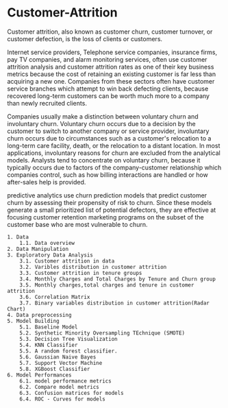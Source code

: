 # Customer-Attrition

Customer attrition, also known as customer churn, customer turnover, or customer defection, is the loss of clients or customers.

Internet service providers, Telephone service companies, insurance firms, pay TV companies, and alarm monitoring services, often use customer attrition analysis and customer attrition rates as one of their key business metrics because the cost of retaining an existing customer is far less than acquiring a new one. Companies from these sectors often have customer service branches which attempt to win back defecting clients, because recovered long-term customers can be worth much more to a company than newly recruited clients.

Companies usually make a distinction between voluntary churn and involuntary churn. Voluntary churn occurs due to a decision by the customer to switch to another company or service provider, involuntary churn occurs due to circumstances such as a customer's relocation to a long-term care facility, death, or the relocation to a distant location. In most applications, involuntary reasons for churn are excluded from the analytical models. Analysts tend to concentrate on voluntary churn, because it typically occurs due to factors of the company-customer relationship which companies control, such as how billing interactions are handled or how after-sales help is provided.

predictive analytics use churn prediction models that predict customer churn by assessing their propensity of risk to churn. Since these models generate a small prioritized list of potential defectors, they are effective at focusing customer retention marketing programs on the subset of the customer base who are most vulnerable to churn.


    1. Data
        1.1. Data overview
    2. Data Manipulation
    3. Exploratory Data Analysis
        3.1. Customer attrition in data
        3.2. Varibles distribution in customer attrition
        3.3. Customer attrition in tenure groups
        3.4. Monthly Charges and Total Charges by Tenure and Churn group
        3.5. Monthly charges,total charges and tenure in customer attrition
        3.6. Correlation Matrix
        3.7. Binary variables distribution in customer attrition(Radar Chart)
    4. Data preprocessing
    5. Model Building
        5.1. Baseline Model
        5.2. Synthetic Minority Oversampling TEchnique (SMOTE)
        5.3. Decision Tree Visualization
        5.4. KNN Classifier
        5.5. A random forest classifier.
        5.6. Gaussian Naive Bayes
        5.7. Support Vector Machine
        5.8. XGBoost Classifier
    6. Model Performances
        6.1. model performance metrics
        6.2. Compare model metrics
        6.3. Confusion matrices for models
        6.4. ROC - Curves for models

